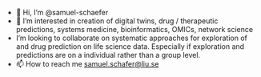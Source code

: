 - 👋 Hi, I’m @samuel-schaefer
- 👀 I’m interested in creation of digital twins, drug / therapeutic predictions, systems medicine, bioinformatics, OMICs, network science
- I’m looking to collaborate on systematic approaches for exploration of and drug prediction on life science data. Especially if exploration and predictions are on a individual rather than a group level.
- 📫 How to reach me samuel.schafer@liu.se

<!---
samuel-schaefer/samuel-schaefer is a ✨ special ✨ repository because its `README.md` (this file) appears on your GitHub profile.
You can click the Preview link to take a look at your changes.
--->
